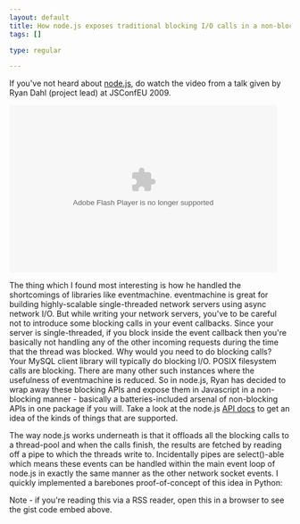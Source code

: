 ```yaml
--- 
layout: default
title: How node.js exposes traditional blocking I/O calls in a non-blocking manner
tags: []

type: regular

---
```

If you've not heard about [node.js](http://nodejs.org), do watch the video from a talk given by Ryan Dahl (project lead) at JSConfEU 2009.

<embed src="http://blip.tv/play/AYGylE4C" type="application/x-shockwave-flash" width="480" height="300" allowscriptaccess="always" allowfullscreen="true"></embed> 

The thing which I found most interesting is how he handled the shortcomings of libraries like eventmachine. eventmachine is great for building highly-scalable single-threaded network servers using async network I/O. But while writing your network servers, you've to be careful not to introduce some blocking calls in your event callbacks. Since your server is single-threaded, if you block inside the event callback then you're basically not handling any of the other incoming requests during the time that the thread was blocked. Why would you need to do blocking calls? Your MySQL client library will typically do blocking I/O. POSIX filesystem calls are blocking. There are many other such instances where the usefulness of eventmachine is reduced. So in node.js, Ryan has decided to wrap away these blocking APIs and expose them in Javascript in a non-blocking manner - basically a batteries-included arsenal of non-blocking APIs in one package if you will. Take a look at the node.js [API docs](http://nodejs.org/api.html) to get an idea of the kinds of things that are supported. 

The way node.js works underneath is that it offloads all the blocking calls to a thread-pool and when the calls finish, the results are fetched by reading off a pipe to which the threads write to. Incidentally pipes are select()-able which means these events can be handled within the main event loop of node.js in exactly the same manner as the other network socket events. I quickly implemented a barebones proof-of-concept of this idea in Python: 

<script src="http://gist.github.com/248184.js?file=gistfile1.py"></script>

Note - if you're reading this via a RSS reader, open this in a browser to see the gist code embed above.
